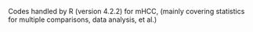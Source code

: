 Codes handled by R (version 4.2.2) for mHCC, (mainly covering statistics for multiple comparisons, data analysis, et al.)

